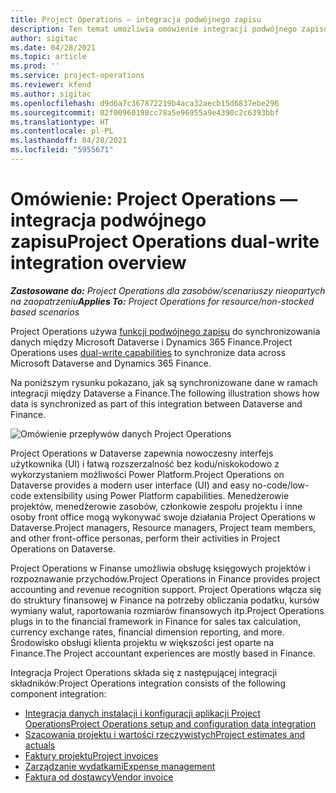 ```yaml
---
title: Project Operations — integracja podwójnego zapisu
description: Ten temat umożliwia omówienie integracji podwójnego zapisu w Project Operations.
author: sigitac
ms.date: 04/28/2021
ms.topic: article
ms.prod: ''
ms.service: project-operations
ms.reviewer: kfend
ms.author: sigitac
ms.openlocfilehash: d9d6a7c367872219b4aca32aecb15d6837ebe296
ms.sourcegitcommit: 02f00960198cc78a5e96955a9e4390c2c6393bbf
ms.translationtype: HT
ms.contentlocale: pl-PL
ms.lasthandoff: 04/28/2021
ms.locfileid: "5955671"
---
```

# <a name="project-operations-dual-write-integration-overview"></a><span data-ttu-id="5e303-103">Omówienie: Project Operations — integracja podwójnego zapisu</span><span class="sxs-lookup"><span data-stu-id="5e303-103">Project Operations dual-write integration overview</span></span>

<span data-ttu-id="5e303-104">_**Zastosowane do:** Project Operations dla zasobów/scenariuszy nieopartych na zaopatrzeniu_</span><span class="sxs-lookup"><span data-stu-id="5e303-104">_**Applies To:** Project Operations for resource/non-stocked based scenarios_</span></span>

<span data-ttu-id="5e303-105">Project Operations używa [funkcji podwójnego zapisu](/dynamics365/fin-ops-core/dev-itpro/data-entities/dual-write/dual-write-home-page) do synchronizowania danych między Microsoft Dataverse i Dynamics 365 Finance.</span><span class="sxs-lookup"><span data-stu-id="5e303-105">Project Operations uses [dual-write capabilities](/dynamics365/fin-ops-core/dev-itpro/data-entities/dual-write/dual-write-home-page) to synchronize data across Microsoft Dataverse and Dynamics 365 Finance.</span></span>

<span data-ttu-id="5e303-106">Na poniższym rysunku pokazano, jak są synchronizowane dane w ramach integracji między Dataverse a Finance.</span><span class="sxs-lookup"><span data-stu-id="5e303-106">The following illustration shows how data is synchronized as part of this integration between Dataverse and Finance.</span></span>

![Omówienie przepływów danych Project Operations](./media/ProjectOperationsFlows.jpg)

<span data-ttu-id="5e303-108">Project Operations w Dataverse zapewnia nowoczesny interfejs użytkownika (UI) i łatwą rozszerzalność bez kodu/niskokodowo z wykorzystaniem możliwości Power Platform.</span><span class="sxs-lookup"><span data-stu-id="5e303-108">Project Operations on Dataverse provides a modern user interface (UI) and easy no-code/low-code extensibility using Power Platform capabilities.</span></span> <span data-ttu-id="5e303-109">Menedżerowie projektów, menedżerowie zasobów, członkowie zespołu projektu i inne osoby front office mogą wykonywać swoje działania Project Operations w Dataverse.</span><span class="sxs-lookup"><span data-stu-id="5e303-109">Project managers, Resource managers, Project team members, and other front-office personas, perform their activities in Project Operations on Dataverse.</span></span>

<span data-ttu-id="5e303-110">Project Operations w Finanse umożliwia obsługę księgowych projektów i rozpoznawanie przychodów.</span><span class="sxs-lookup"><span data-stu-id="5e303-110">Project Operations in Finance provides project accounting and revenue recognition support.</span></span> <span data-ttu-id="5e303-111">Project Operations włącza się do struktury finansowej w Finance na potrzeby obliczania podatku, kursów wymiany walut, raportowania rozmiarów finansowych itp.</span><span class="sxs-lookup"><span data-stu-id="5e303-111">Project Operations plugs in to the financial framework in Finance for sales tax calculation, currency exchange rates, financial dimension reporting, and more.</span></span> <span data-ttu-id="5e303-112">Środowisko obsługi klienta projektu w większości jest oparte na Finance.</span><span class="sxs-lookup"><span data-stu-id="5e303-112">The Project accountant experiences are mostly based in Finance.</span></span>

<span data-ttu-id="5e303-113">Integracja Project Operations składa się z następującej integracji składników:</span><span class="sxs-lookup"><span data-stu-id="5e303-113">Project Operations integration consists of the following component integration:</span></span>


- [<span data-ttu-id="5e303-114">Integracja danych instalacji i konfiguracji aplikacji Project Operations</span><span class="sxs-lookup"><span data-stu-id="5e303-114">Project Operations setup and configuration data integration</span></span>](resource-dual-write-setup-integration.md) 
- [<span data-ttu-id="5e303-115">Szacowania projektu i wartości rzeczywistych</span><span class="sxs-lookup"><span data-stu-id="5e303-115">Project estimates and actuals</span></span>](resource-dual-write-estimates-actuals.md)
- [<span data-ttu-id="5e303-116">Faktury projektu</span><span class="sxs-lookup"><span data-stu-id="5e303-116">Project invoices</span></span>](resource-dual-write-project-invoice.md)
- [<span data-ttu-id="5e303-117">Zarządzanie wydatkami</span><span class="sxs-lookup"><span data-stu-id="5e303-117">Expense management</span></span>](resource-dual-write-expense.md)
- [<span data-ttu-id="5e303-118">Faktura od dostawcy</span><span class="sxs-lookup"><span data-stu-id="5e303-118">Vendor invoice</span></span>](resource-dual-write-vendor-invoice.md)

